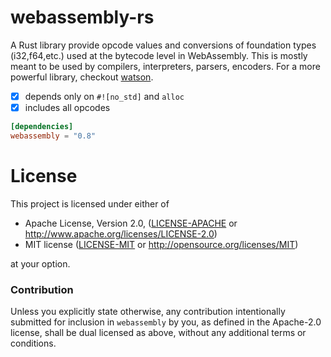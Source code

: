 # webassembly-rs

A Rust library provide opcode values and conversions of foundation types (i32,f64,etc.) used at the bytecode level in WebAssembly. This is mostly meant to be used by compilers, interpreters, parsers, encoders. For a more powerful library, checkout [watson](http://github.com/richardanaya/watson).

- [x] depends only on `#![no_std]` and `alloc` 
- [x] includes all opcodes

```toml
[dependencies]
webassembly = "0.8"
```

# License

This project is licensed under either of

 * Apache License, Version 2.0, ([LICENSE-APACHE](LICENSE-APACHE) or
   http://www.apache.org/licenses/LICENSE-2.0)
 * MIT license ([LICENSE-MIT](LICENSE-MIT) or
   http://opensource.org/licenses/MIT)

at your option.

### Contribution

Unless you explicitly state otherwise, any contribution intentionally submitted
for inclusion in `webassembly` by you, as defined in the Apache-2.0 license, shall be
dual licensed as above, without any additional terms or conditions.

